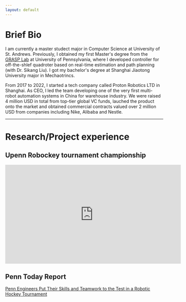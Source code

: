```yaml
---
layout: default
---
```

# Brief Bio

I am currently a master studect major in Computer Science at University of St. Andrews. Previously, I obtained my first Master's degree from the [GRASP Lab](https://www.grasp.upenn.edu/) at University of Pennsylvania, where I developed controller for off-the-shlef quadroter based on real-time estimation and path planning (with Dr. Sikang Liu). I got my bachelor's degree at Shanghai Jiaotong University major in Mechaotrincs.

From 2017 to 2022, I started a tech company called Proton Robotics LTD in Shanghai. As CEO, I led the team developing one of the very first multi-robot automation systems in China for warehouse industry. We were raised 4 million USD in total from top-tier global VC funds, lauched the product onto the market and obtained commercial contracts valued over 2 million USD from companies including Nike, Alibaba and Nestle.

* * *

# Research/Project experience

## Upenn Robockey tournament championship

<iframe width="560" height="315" src="https://www.youtube.com/embed/t3lXov9q2Og?si=voNae0FwoSocYEi8" title="YouTube video player" frameborder="0" allow="accelerometer; autoplay; clipboard-write; encrypted-media; gyroscope; picture-in-picture; web-share" allowfullscreen></iframe>

## Penn Today Report
[Penn Engineers Put Their Skills and Teamwork to the Test in a Robotic Hockey Tournament](https://penntoday.upenn.edu/news/penn-engineers-put-their-skills-and-teamwork-test-robotic-hockey-tournament)



